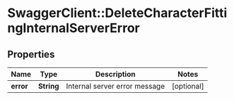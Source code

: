 # SwaggerClient::DeleteCharacterFittingInternalServerError

## Properties
Name | Type | Description | Notes
------------ | ------------- | ------------- | -------------
**error** | **String** | Internal server error message | [optional] 


